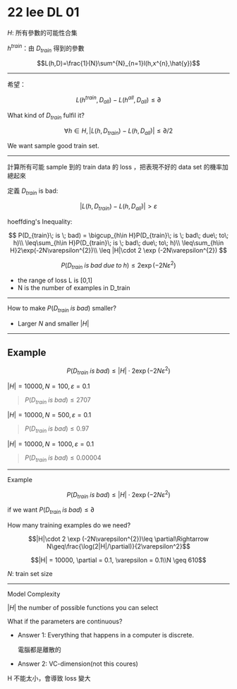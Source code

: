 # 22 lee DL 01

$H$: 所有參數的可能性合集

$h^{train}$：由 $D_{train}$ 得到的參數

$$L(h,D)=\frac{1}{N}\sum^{N}_{n=1}l(h,x^{n},\hat{y})$$
___

希望：

$$L(h^{train},D_{all})-L(h^{all},D_{all})\leq \partial$$

What kind of $D_{train}$ fulfil it?

$$\forall h\in H,|L(h,D_{train})-L(h,D_{all})|\leq\partial/2$$

We want sample good train set.
___

計算所有可能 sample 到的 train data 的 loss ，把表現不好的 data set 的機率加總起來

定義 $D_{train}$ is bad:

$$|L(h,D_{train})-L(h,D_{all})| > \varepsilon$$

hoeffding's Inequality:

$$
P(D_{train}\; is \; bad) = \bigcup_{h\in H}P(D_{train}\; is \; bad\; due\; to\; h)\\
\leq\sum_{h\in H}P(D_{train}\; is \; bad\; due\; to\; h)\\
\leq\sum_{h\in H}2\exp(-2N\varepsilon^{2})\\
\leq |H|\cdot 2 \exp (-2N\varepsilon^{2})
$$

$$P(D_{train}\; is \; bad\; due\; to\; h)\leq 2\exp(-2N\varepsilon^{2})$$

- the range of loss L is [0,1]
- N is the number of examples in D_train

___

How to make $P(D_{train}\; is \; bad)$ smaller?

- Larger $N$ and smaller $|H|$

___

## Example

$$P(D_{train}\; is \; bad)\leq |H|\cdot 2 \exp (-2N\varepsilon^{2})$$

$|H| = 10000, N = 100, \varepsilon = 0.1$

> $P(D_{train}\; is \; bad) \leq 2707$

$|H| = 10000, N = 500, \varepsilon = 0.1$

> $P(D_{train}\; is \; bad) \leq 0.97$

$|H| = 10000, N = 1000, \varepsilon = 0.1$

> $P(D_{train}\; is \; bad) \leq 0.00004$

___

Example

$$P(D_{train}\; is \; bad)\leq |H|\cdot 2 \exp (-2N\varepsilon^{2})$$

if we want $P(D_{train}\; is \; bad)\leq \partial$

How many training examples do we need?

$$|H|\cdot 2 \exp (-2N\varepsilon^{2})\leq \partial\Rightarrow N\geq\frac{\log(2|H|/\partial)}{2\varepsilon^2}$$

$$|H| = 10000, \partial = 0.1, \varepsilon = 0.1\\N \geq 610$$

$N$: train set size
___

Model Complexity

$|H|$ the number of possible functions you can select

What if the parameters are continuous?

- Answer 1: Everything that happens in a computer is discrete.

    電腦都是離散的
- Answer 2: VC-dimension(not this coures)

H 不能太小，會導致 loss 變大
